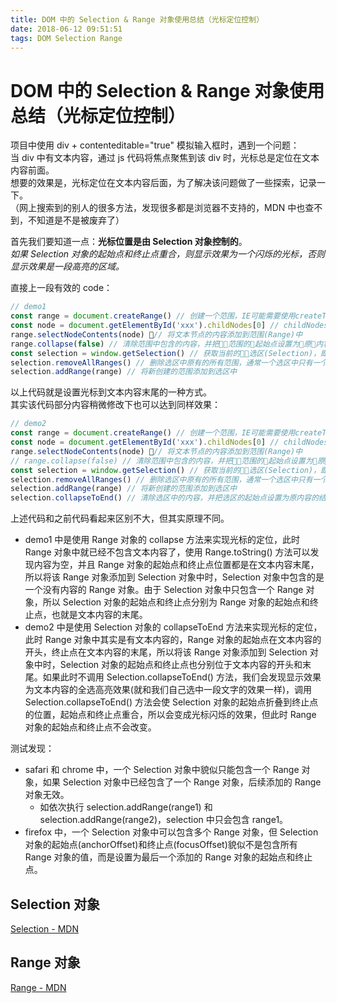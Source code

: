 ```yaml
---
title: DOM 中的 Selection & Range 对象使用总结（光标定位控制）
date: 2018-06-12 09:51:51
tags: DOM Selection Range
---
```


# DOM 中的 Selection & Range 对象使用总结（光标定位控制）

项目中使用 div + contenteditable="true" 模拟输入框时，遇到一个问题：<br>
当 div 中有文本内容，通过 js 代码将焦点聚焦到该 div 时，光标总是定位在文本内容前面。<br>
想要的效果是，光标定位在文本内容后面，为了解决该问题做了一些探索，记录一下。<br>
（网上搜索到的别人的很多方法，发现很多都是浏览器不支持的，MDN 中也查不到，不知道是不是被废弃了）

首先我们要知道一点：**光标位置是由 Selection 对象控制的**。<br>
_如果 Selection 对象的起始点和终止点重合，则显示效果为一个闪烁的光标，否则显示效果是一段高亮的区域。_

直接上一段有效的 code：

```js
// demo1
const range = document.createRange() // 创建一个范围，IE可能需要使用createTextRange及其对应方法，此处只记录标准方法
const node = document.getElementById('xxx').childNodes[0] // childNodes[0]通常为文本节点
range.selectNodeContents(node) // 将文本节点的内容添加到范围(Range)中
range.collapse(false) // 清除范围中包含的内容，并把范围的起始点设置为原内容的结尾
const selection = window.getSelection() // 获取当前的选区(Selection)，即焦点聚焦的元素
selection.removeAllRanges() // 删除选区中原有的所有范围，通常一个选区中只有一个范围
selection.addRange(range) // 将新创建的范围添加到选区中
```

以上代码就是设置光标到文本内容末尾的一种方式。<br>
其实该代码部分内容稍微修改下也可以达到同样效果：

```js
// demo2
const range = document.createRange() // 创建一个范围，IE可能需要使用createTextRange及其对应方法，此处只记录标准方法
const node = document.getElementById('xxx').childNodes[0] // childNodes[0]通常为文本节点
range.selectNodeContents(node) // 将文本节点的内容添加到范围(Range)中
// range.collapse(false) // 清除范围中包含的内容，并把范围的起始点设置为原内容的结尾
const selection = window.getSelection() // 获取当前的选区(Selection)，即焦点聚焦的元素
selection.removeAllRanges() // 删除选区中原有的所有范围，通常一个选区中只有一个范围
selection.addRange(range) // 将新创建的范围添加到选区中
selection.collapseToEnd() // 清除选区中的内容，并把选区的起始点设置为原内容的结尾
```

上述代码和之前代码看起来区别不大，但其实原理不同。

- demo1 中是使用 Range 对象的 collapse 方法来实现光标的定位，此时 Range 对象中就已经不包含文本内容了，使用 Range.toString() 方法可以发现内容为空，并且 Range 对象的起始点和终止点位置都是在文本内容末尾，所以将该 Range 对象添加到 Selection 对象中时，Selection 对象中包含的是一个没有内容的 Range 对象。由于 Selection 对象中只包含一个 Range 对象，所以 Selection 对象的起始点和终止点分别为 Range 对象的起始点和终止点，也就是文本内容的末尾。
- demo2 中是使用 Selection 对象的 collapseToEnd 方法来实现光标的定位，此时 Range 对象中其实是有文本内容的，Range 对象的起始点在文本内容的开头，终止点在文本内容的末尾，所以将该 Range 对象添加到 Selection 对象中时，Selection 对象的起始点和终止点也分别位于文本内容的开头和末尾。如果此时不调用 Selection.collapseToEnd() 方法，我们会发现显示效果为文本内容的全选高亮效果(就和我们自己选中一段文字的效果一样)，调用 Selection.collapseToEnd() 方法会使 Selection 对象的起始点折叠到终止点的位置，起始点和终止点重合，所以会变成光标闪烁的效果，但此时 Range 对象的起始点和终止点不会改变。

测试发现：

- safari 和 chrome 中，一个 Selection 对象中貌似只能包含一个 Range 对象，如果 Selection 对象中已经包含了一个 Range 对象，后续添加的 Range 对象无效。
  - 如依次执行 selection.addRange(range1) 和 selection.addRange(range2)，selection 中只会包含 range1。
- firefox 中，一个 Selection 对象中可以包含多个 Range 对象，但 Selection 对象的起始点(anchorOffset)和终止点(focusOffset)貌似不是包含所有 Range 对象的值，而是设置为最后一个添加的 Range 对象的起始点和终止点。

## Selection 对象

[Selection - MDN](https://developer.mozilla.org/zh-CN/docs/Web/API/Selection)

## Range 对象

[Range - MDN](https://developer.mozilla.org/zh-CN/docs/Web/API/Range)
